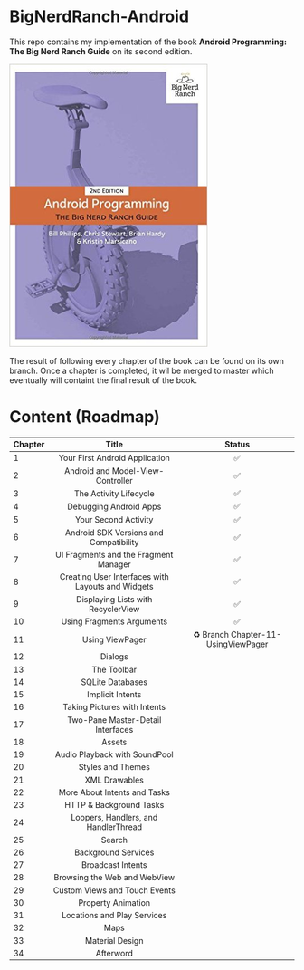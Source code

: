 # BigNerdRanch-Android


This repo contains my implementation of the book **Android Programming: The Big Nerd Ranch Guide** on its second edition.

![](cover.jpg)

The result of following every chapter of the book can be found on its own branch. Once a chapter is completed, it wil be merged to master which eventually will containt the final result of the book.

Content (Roadmap)
=================

| Chapter | Title                                             | Status|
|---------|:-------------------------------------------------:|:-----:|
| 1       | Your First Android Application                    | ✅
| 2       | Android and Model-View-Controller                 | ✅
| 3       | The Activity Lifecycle                            | ✅
| 4       | Debugging Android Apps                            | ✅
| 5       | Your Second Activity                              | ✅
| 6       | Android SDK Versions and Compatibility            | ✅
| 7       | UI Fragments and the Fragment Manager             | ✅
| 8       | Creating User Interfaces with Layouts and Widgets | ✅
| 9       | Displaying Lists with RecyclerView                | ✅
| 10      | Using Fragments Arguments                         | ✅
| 11      | Using ViewPager                                   | ♻️ Branch Chapter-11-UsingViewPager
| 12      | Dialogs                                           |
| 13      | The Toolbar                                       |
| 14      | SQLite Databases                                  |
| 15      | Implicit Intents                                  |
| 16      | Taking Pictures with Intents                      |
| 17      | Two-Pane Master-Detail Interfaces                 |
| 18      | Assets                                            |
| 19      | Audio Playback with SoundPool                     |
| 20      | Styles and Themes                                 |
| 21      | XML Drawables                                     |
| 22      | More About Intents and Tasks                      |
| 23      | HTTP & Background Tasks                           |
| 24      | Loopers, Handlers, and HandlerThread              |
| 25      | Search                                            |
| 26      | Background Services                               |
| 27      | Broadcast Intents                                 |
| 28      | Browsing the Web and WebView                      |
| 29      | Custom Views and Touch Events                     |
| 30      | Property Animation                                |
| 31      | Locations and Play Services                       |
| 32      | Maps                                              |
| 33      | Material Design                                   |
| 34      | Afterword                                         |


